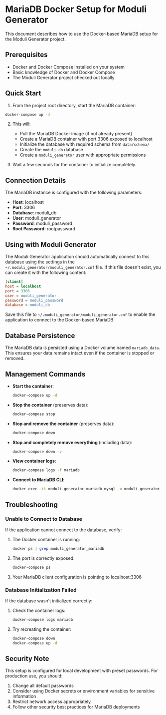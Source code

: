 # MariaDB Docker Setup for Moduli Generator

This document describes how to use the Docker-based MariaDB setup for the Moduli Generator project.

## Prerequisites

- Docker and Docker Compose installed on your system
- Basic knowledge of Docker and Docker Compose
- The Moduli Generator project checked out locally

## Quick Start

1. From the project root directory, start the MariaDB container:

```bash
docker-compose up -d
```

2. This will:
    - Pull the MariaDB Docker image (if not already present)
    - Create a MariaDB container with port 3306 exposed to localhost
    - Initialize the database with required schema from `data/schema/`
    - Create the `moduli_db` database
    - Create a `moduli_generator` user with appropriate permissions

3. Wait a few seconds for the container to initialize completely.

## Connection Details

The MariaDB instance is configured with the following parameters:

- **Host**: localhost
- **Port**: 3306
- **Database**: moduli_db
- **User**: moduli_generator
- **Password**: moduli_password
- **Root Password**: rootpassword

## Using with Moduli Generator

The Moduli Generator application should automatically connect to this database using the settings in the
`~/.moduli_generator/moduli_generator.cnf` file. If this file doesn't exist, you can create it with the following
content:

```ini
[client]
host = localhost
port = 3306
user = moduli_generator
password = moduli_password
database = moduli_db
```

Save this file to `~/.moduli_generator/moduli_generator.cnf` to enable the application to connect to the Docker-based
MariaDB.

## Database Persistence

The MariaDB data is persisted using a Docker volume named `mariadb_data`. This ensures your data remains intact even if
the container is stopped or removed.

## Management Commands

- **Start the container**:
  ```bash
  docker-compose up -d
  ```

- **Stop the container** (preserves data):
  ```bash
  docker-compose stop
  ```

- **Stop and remove the container** (preserves data):
  ```bash
  docker-compose down
  ```

- **Stop and completely remove everything** (including data):
  ```bash
  docker-compose down -v
  ```

- **View container logs**:
  ```bash
  docker-compose logs -f mariadb
  ```

- **Connect to MariaDB CLI**:
  ```bash
  docker exec -it moduli_generator_mariadb mysql -u moduli_generator -pmoduli_password moduli_db
  ```

## Troubleshooting

### Unable to Connect to Database

If the application cannot connect to the database, verify:

1. The Docker container is running:
   ```bash
   docker ps | grep moduli_generator_mariadb
   ```

2. The port is correctly exposed:
   ```bash
   docker-compose ps
   ```

3. Your MariaDB client configuration is pointing to localhost:3306

### Database Initialization Failed

If the database wasn't initialized correctly:

1. Check the container logs:
   ```bash
   docker-compose logs mariadb
   ```

2. Try recreating the container:
   ```bash
   docker-compose down
   docker-compose up -d
   ```

## Security Note

This setup is configured for local development with preset passwords. For production use, you should:

1. Change all default passwords
2. Consider using Docker secrets or environment variables for sensitive information
3. Restrict network access appropriately
4. Follow other security best practices for MariaDB deployments